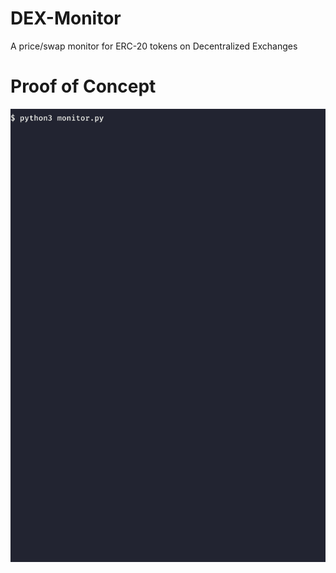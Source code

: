 # DEX-Monitor
A price/swap monitor for ERC-20 tokens on Decentralized Exchanges

# Proof of Concept
![](monitor.gif)
